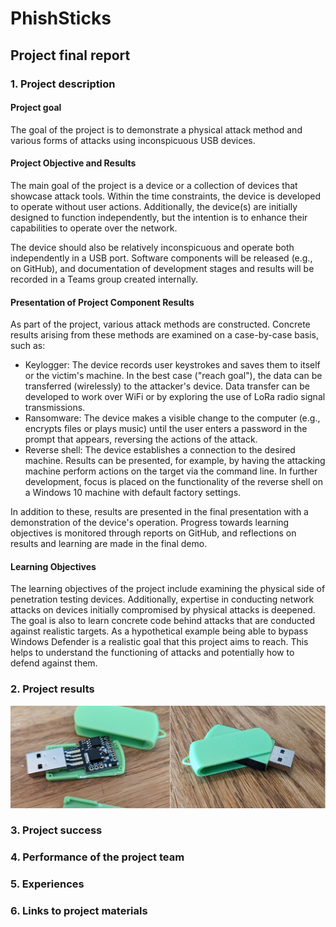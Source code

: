 # PhishSticks

## Project final report

### 1. Project description

#### Project goal

The goal of the project is to demonstrate a physical attack method and various forms of attacks using inconspicuous USB devices.

#### Project Objective and Results

The main goal of the project is a device or a collection of devices that showcase attack tools. Within the time constraints, the device is developed to operate without user actions. Additionally, the device(s) are initially designed to function independently, but the intention is to enhance their capabilities to operate over the network. 

The device should also be relatively inconspicuous and operate both independently in a USB port. Software components will be released (e.g., on GitHub), and documentation of development stages and results will be recorded in a Teams group created internally.

#### Presentation of Project Component Results

As part of the project, various attack methods are constructed. Concrete results arising from these methods are examined on a case-by-case basis, such as:

  * Keylogger: The device records user keystrokes and saves them to itself or the victim's machine. In the best case ("reach goal"), the data can be transferred (wirelessly) to the attacker's device. Data transfer can be developed to work over WiFi or by exploring the use of LoRa radio signal transmissions.
  * Ransomware: The device makes a visible change to the computer (e.g., encrypts files or plays music) until the user enters a password in the prompt that appears, reversing the actions of the attack.
  * Reverse shell: The device establishes a connection to the desired machine. Results can be presented, for example, by having the attacking machine perform actions on the target via the command line. In further development, focus is placed on the functionality of the reverse shell on a Windows 10 machine with default factory settings.

In addition to these, results are presented in the final presentation with a demonstration of the device's operation. Progress towards learning objectives is monitored through reports on GitHub, and reflections on results and learning are made in the final demo.

#### Learning Objectives
The learning objectives of the project include examining the physical side of penetration testing devices. Additionally, expertise in conducting network attacks on devices initially compromised by physical attacks is deepened. The goal is also to learn concrete code behind attacks that are conducted against realistic targets. As a hypothetical example being able to bypass Windows Defender is a realistic goal that this project aims to reach. This helps to understand the functioning of attacks and potentially how to defend against them.

### 2. Project results

![](/notes/ollikainen/images/w40_5.png)

### 3. Project success

### 4. Performance of the project team

### 5. Experiences

### 6. Links to project materials